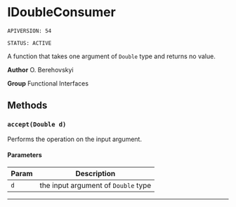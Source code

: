 # IDoubleConsumer

`APIVERSION: 54`

`STATUS: ACTIVE`

A function that takes one argument of `Double` type and returns no value.


**Author** O. Berehovskyi


**Group** Functional Interfaces

## Methods
### `accept(Double d)`

Performs the operation on the input argument.

#### Parameters
|Param|Description|
|---|---|
|`d`|the input argument of `Double` type|

---
